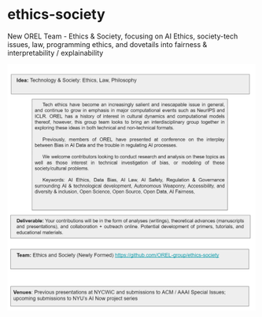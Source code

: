 # ethics-society
New OREL Team - Ethics &amp; Society, focusing on AI Ethics, society-tech issues, law, programming ethics, and dovetails into fairness &amp; interpretability / explainability


![Project Overview Card](TechSociety-Card.png)
